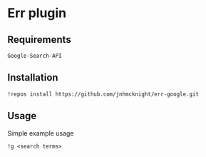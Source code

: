 Err plugin 
===

Requirements
---
```
Google-Search-API
```

Installation
---
```
!repos install https://github.com/jnhmcknight/err-google.git
```

Usage
---
Simple example usage

```
!g <search terms>
```
